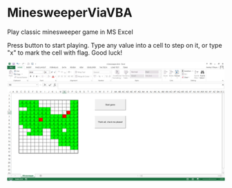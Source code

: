 # MinesweeperViaVBA
Play classic minesweeper game in MS Excel

Press button to start playing. Type any value into a cell to step on it, or type "x" to mark the cell with flag.
Good luck!

![Excel Minesweeper Game Screenshot](https://raw.githubusercontent.com/navferty/MinesweeperViaVBA/77e4118670b68627db2d1799b85713c9387cef12/Sources/MinesweeperViaVBA.jpg)